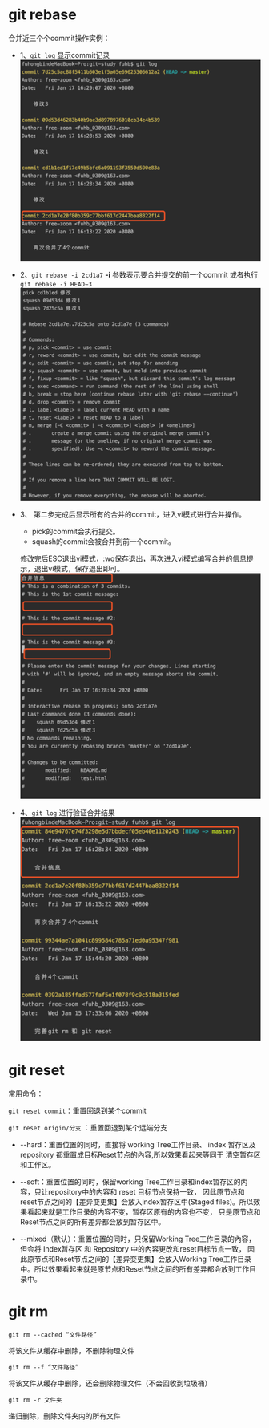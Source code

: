 # git rebase 

合并近三个个commit操作实例：

+ 1、`git log` 显示commit记录
    ![git log](https://github.com/freezoom-spec/git-study/blob/master/images/rebase/rebase1.png)
+ 2、`git rebase -i 2cd1a7` **-i** 参数表示要合并提交的前一个commit 或者执行 `git rebase -i HEAD~3`
    ![git log](https://github.com/freezoom-spec/git-study/blob/master/images/rebase/rebase2.png)
+ 3、 第二步完成后显示所有的合并的commit，进入vi模式进行合并操作。
    
    + pick的commit会执行提交。
    + squash的commit会被合并到前一个commit。
     
    修改完后ESC退出vi模式，:wq保存退出，再次进入vi模式编写合并的信息提示，退出vi模式，保存退出即可。
    ![git log](https://github.com/freezoom-spec/git-study/blob/master/images/rebase/rebase3.png)
+ 4、`git log` 进行验证合并结果
    ![git log](https://github.com/freezoom-spec/git-study/blob/master/images/rebase/rebase4.png)

# git reset
 
 常用命令：
  
  ```git reset commit```：重置回退到某个commit
  
  ```git reset origin/分支``` ：重置回退到某个远端分支
  
 
 + --hard：重置位置的同时，直接将 working Tree工作目录、 index 暂存区及 repository 都重置成目标Reset节点的內容,所以效果看起来等同于
 清空暂存区和工作区。
 
 + --soft：重置位置的同时，保留working Tree工作目录和index暂存区的内容，只让repository中的内容和 reset 目标节点保持一致，
 因此原节点和reset节点之间的【差异变更集】会放入index暂存区中(Staged files)。所以效果看起来就是工作目录的内容不变，暂存区原有的内容也不变，
 只是原节点和Reset节点之间的所有差异都会放到暂存区中。
 
 + --mixed（默认）：重置位置的同时，只保留Working Tree工作目录的內容，但会将 Index暂存区 和 Repository 中的內容更改和reset目标节点一致，
 因此原节点和Reset节点之间的【差异变更集】会放入Working Tree工作目录中。所以效果看起来就是原节点和Reset节点之间的所有差异都会放到工作目录中。
 

 # git rm 

`git rm --cached “文件路径”` 

将该文件从缓存中删除，不删除物理文件

`git rm --f “文件路径”`

将该文件从缓存中删除，还会删除物理文件（不会回收到垃圾桶）

`git rm -r 文件夹`

递归删除，删除文件夹内的所有文件
